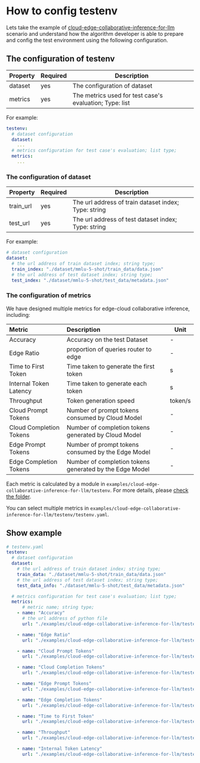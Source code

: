 # How to config testenv

Lets take the example of [cloud-edge-collaborative-inference-for-llm](../proposals/scenarios/cloud-edge-collaborative-inference-for-llm/mmlu-5-shot.md) scenario and understand how the algorithm developer is able to prepare and config the test environment using the following configuration.

## The configuration of testenv

| Property | Required | Description |
|----------|----------|-------------|
|dataset|yes|The configuration of dataset|
|metrics|yes|The metrics used for test case's evaluation; Type: list|

For example:

```yaml
testenv:
  # dataset configuration
  dataset:
    ...
  # metrics configuration for test case's evaluation; list type;
  metrics:
    ...
```

### The configuration of dataset

| Property | Required | Description |
|----------|----------|-------------|
|train_url|yes|The url address of train dataset index; Type: string|
|test_url|yes|The url address of test dataset index; Type: string|

For example:

```yaml
# dataset configuration
dataset:
  # the url address of train dataset index; string type;
  train_index: "./dataset/mmlu-5-shot/train_data/data.json"
  # the url address of test dataset index; string type;
  test_index: "./dataset/mmlu-5-shot/test_data/metadata.json"
```

### The configuration of metrics

We have designed multiple metrics for edge-cloud collaborative inference, including:

| Metric                  | Description                                             | Unit    |
| :---------------------- | :------------------------------------------------------ | ------- |
| Accuracy                | Accuracy on the test Dataset                            | -       |
| Edge Ratio            | proportion of queries router to edge                    | -       |
| Time to First Token     | Time taken to generate the first token                  | s       |
| Internal Token Latency  | Time taken to generate each token                       | s       |
| Throughput              | Token generation speed                                  | token/s |
| Cloud Prompt Tokens     | Number of prompt tokens consumed by Cloud Model         | -       |
| Cloud Completion Tokens | Number of completion tokens generated by Cloud Model    | -       |
| Edge Prompt Tokens      | Number of prompt tokens consumed by the Edge Model      | -       |
| Edge Completion Tokens  | Number of completion tokens generated by the Edge Model | -       |

Each metric is calculated by a module in `examples/cloud-edge-collaborative-inference-for-llm/testenv`. For more details, please [check the folder](https://github.com/AryanNanda17/ianvs/tree/lfx_proposal%23185_point3/examples/cloud-edge-collaborative-inference-for-llm).

You can select multiple metrics in `examples/cloud-edge-collaborative-inference-for-llm/testenv/testenv.yaml`.


## Show example

```yaml
# testenv.yaml
testenv:
  # dataset configuration
  dataset:
    # the url address of train dataset index; string type;
    train_data: "./dataset/mmlu-5-shot/train_data/data.json"
    # the url address of test dataset index; string type;
    test_data_info: "./dataset/mmlu-5-shot/test_data/metadata.json"

  # metrics configuration for test case's evaluation; list type;
  metrics:
      # metric name; string type;
    - name: "Accuracy"
      # the url address of python file
      url: "./examples/cloud-edge-collaborative-inference-for-llm/testenv/accuracy.py"

    - name: "Edge Ratio"
      url: "./examples/cloud-edge-collaborative-inference-for-llm/testenv/edge_ratio.py"

    - name: "Cloud Prompt Tokens"
      url: "./examples/cloud-edge-collaborative-inference-for-llm/testenv/cloud_prompt_tokens.py"

    - name: "Cloud Completion Tokens"
      url: "./examples/cloud-edge-collaborative-inference-for-llm/testenv/cloud_completion_tokens.py"

    - name: "Edge Prompt Tokens"
      url: "./examples/cloud-edge-collaborative-inference-for-llm/testenv/edge_prompt_tokens.py"

    - name: "Edge Completion Tokens"
      url: "./examples/cloud-edge-collaborative-inference-for-llm/testenv/edge_completion_tokens.py"

    - name: "Time to First Token"
      url: "./examples/cloud-edge-collaborative-inference-for-llm/testenv/time_to_first_token.py"

    - name: "Throughput"
      url: "./examples/cloud-edge-collaborative-inference-for-llm/testenv/throughput.py"

    - name: "Internal Token Latency"
      url: "./examples/cloud-edge-collaborative-inference-for-llm/testenv/internal_token_latency.py"
```